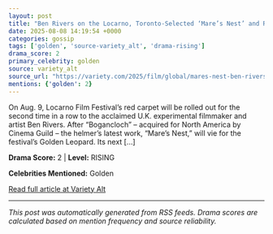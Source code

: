 ```yaml
---
layout: post
title: "Ben Rivers on the Locarno, Toronto-Selected ‘Mare’s Nest’ and Reinventing a Future Without Conflict, as Film Gets a Trailer (EXCLUSIVE)"
date: 2025-08-08 14:19:54 +0000
categories: gossip
tags: ['golden', 'source-variety_alt', 'drama-rising']
drama_score: 2
primary_celebrity: golden
source: variety_alt
source_url: "https://variety.com/2025/film/global/mares-nest-ben-rivers-interview-trailer-1236482366/"
mentions: {'golden': 2}
---
```


On Aug. 9, Locarno Film Festival’s red carpet will be rolled out for the second time in a row to the acclaimed U.K. experimental filmmaker and artist Ben Rivers. After “Bogancloch” – acquired for North America by Cinema Guild – the helmer’s latest work, “Mare’s Nest,” will vie for the festival’s Golden Leopard. Its next […]

**Drama Score:** 2 | **Level:** RISING

**Celebrities Mentioned:** Golden

[Read full article at Variety Alt](https://variety.com/2025/film/global/mares-nest-ben-rivers-interview-trailer-1236482366/)

---
*This post was automatically generated from RSS feeds. Drama scores are calculated based on mention frequency and source reliability.*
